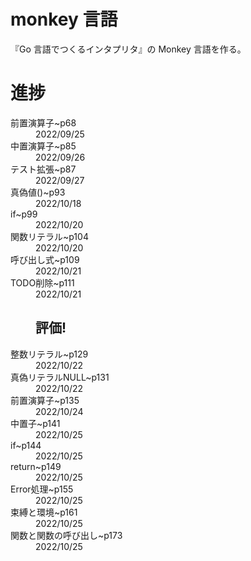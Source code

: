 # monkey 言語

『Go 言語でつくるインタプリタ』の Monkey 言語を作る。

# 進捗

<dt>前置演算子~p68</dt>  
<dd>2022/09/25</dd>
<dt>中置演算子~p85</dt>
<dd>2022/09/26</dt>
<dt>テスト拡張~p87</dt>
<dd>2022/09/27</dt>
<dt>真偽値()~p93</dt>
<dd>2022/10/18</dt>
<dt>if~p99</dt>
<dd>2022/10/20</dt>
<dt>関数リテラル~p104</dt>
<dd>2022/10/20</dt>
<dt>呼び出し式~p109</dt>
<dd>2022/10/21</dt>
<dt>TODO削除~p111</dt>
<dd>2022/10/21</dt>

## 評価!

<dt>整数リテラル~p129</dt>
<dd>2022/10/22</dt>
<dt>真偽リテラルNULL~p131</dt>
<dd>2022/10/22</dt>
<dt>前置演算子~p135</dt>
<dd>2022/10/24</dt>
<dt>中置子~p141</dt>
<dd>2022/10/25</dt>
<dt>if~p144</dt>
<dd>2022/10/25</dt>
<dt>return~p149</dt>
<dd>2022/10/25</dt>
<dt>Error処理~p155</dt>
<dd>2022/10/25</dt>
<dt>束縛と環境~p161</dt>
<dd>2022/10/25</dt>
<dt>関数と関数の呼び出し~p173</dt>
<dd>2022/10/25</dt>
